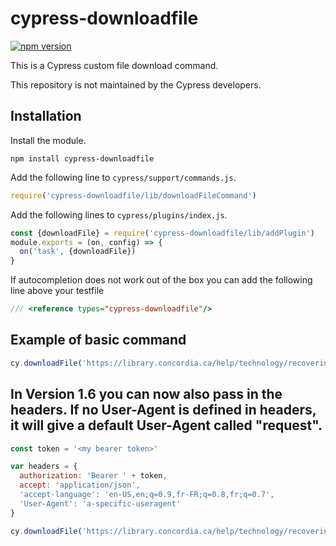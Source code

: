 # cypress-downloadfile

[![npm version](https://badge.fury.io/js/cypress-downloadfile.svg)](https://badge.fury.io/js/cypress-downloadfile)
 
This is a Cypress custom file download command.

This repository is not maintained by the Cypress developers. 

## Installation

Install the module.

```shell
npm install cypress-downloadfile
```

Add the following line to `cypress/support/commands.js`.

```javascript
require('cypress-downloadfile/lib/downloadFileCommand')
```

Add the following lines to `cypress/plugins/index.js`.

```javascript
const {downloadFile} = require('cypress-downloadfile/lib/addPlugin')
module.exports = (on, config) => {
  on('task', {downloadFile})
}
```

If autocompletion does not work out of the box you can add the following line above your testfile

```javascript
/// <reference types="cypress-downloadfile"/>
```


## Example of basic command 
```javascript
cy.downloadFile('https://library.concordia.ca/help/technology/recovering_saved_files.pdf','mydownloads','demo.pdf')
```

## In Version 1.6 you can now also pass in the headers. If no User-Agent is defined in headers, it will give a default User-Agent called "request".
```javascript
const token = '<my bearer token>'

var headers = {
  authorization: 'Bearer ' + token,
  accept: 'application/json',
  'accept-language': 'en-US,en;q=0.9,fr-FR;q=0.8,fr;q=0.7',
  'User-Agent': 'a-specific-useragent'
}

cy.downloadFile('https://library.concordia.ca/help/technology/recovering_saved_files.pdf','mydownloads','demo.pdf','MyCustomAgentName', headers)
```

